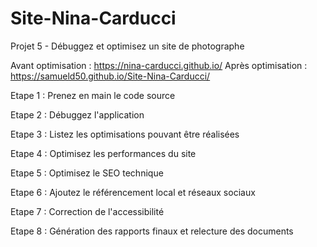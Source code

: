 # Site-Nina-Carducci

Projet 5 - Débuggez et optimisez un site de photographe

Avant optimisation : https://nina-carducci.github.io/
Après optimisation : https://samueld50.github.io/Site-Nina-Carducci/

Etape 1 : Prenez en main le code source

Etape 2 : Débuggez l'application

Etape 3 : Listez les optimisations pouvant être réalisées

Etape 4 : Optimisez les performances du site

Etape 5 : Optimisez le SEO technique

Etape 6 : Ajoutez le référencement local et réseaux sociaux

Etape 7 : Correction de l'accessibilité

Etape 8 : Génération des rapports finaux et relecture des documents